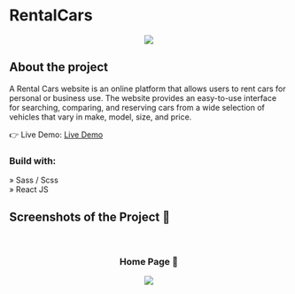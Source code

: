 # RentalCars


<div align="center"><img src="https://github.com/DmytroShevchenko888/RentalCars/assets/90607873/4ce45c21-9153-4809-ad2a-a349da3573fe"/></div>


<h2>About the project</h2>
<p>A Rental Cars website is an online platform that allows users to rent cars for personal or business use. The website provides an easy-to-use interface for searching, comparing, and reserving cars from a wide selection of vehicles that vary in make, model, size, and price.</p>

👉 Live Demo: <a href="https://rentalcars8.netlify.app/" >Live Demo</a>

<h3>Build with:</h3>

» Sass / Scss <br>
» React JS

<h2>Screenshots of the Project 📸</h2>
<br>
<h3 align='center'>Home Page 🏡</h3>

<div align='center'>
<img src='https://github.com/DmytroShevchenko888/RentalCars/assets/90607873/955d74eb-0442-4a28-9376-9dfa4ed0c233'/>

</div>
